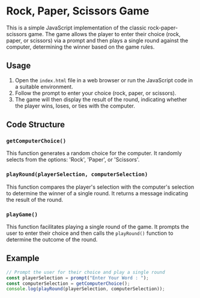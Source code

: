 # Rock, Paper, Scissors Game

This is a simple JavaScript implementation of the classic rock-paper-scissors game. The game allows the player to enter their choice (rock, paper, or scissors) via a prompt and then plays a single round against the computer, determining the winner based on the game rules.

## Usage

1. Open the `index.html` file in a web browser or run the JavaScript code in a suitable environment.
2. Follow the prompt to enter your choice (rock, paper, or scissors).
3. The game will then display the result of the round, indicating whether the player wins, loses, or ties with the computer.

## Code Structure

### `getComputerChoice()`

This function generates a random choice for the computer. It randomly selects from the options: 'Rock', 'Paper', or 'Scissors'.

### `playRound(playerSelection, computerSelection)`

This function compares the player's selection with the computer's selection to determine the winner of a single round. It returns a message indicating the result of the round.

### `playGame()`

This function facilitates playing a single round of the game. It prompts the user to enter their choice and then calls the `playRound()` function to determine the outcome of the round.

## Example

```javascript
// Prompt the user for their choice and play a single round
const playerSelection = prompt("Enter Your Word : ");
const computerSelection = getComputerChoice();
console.log(playRound(playerSelection, computerSelection));
